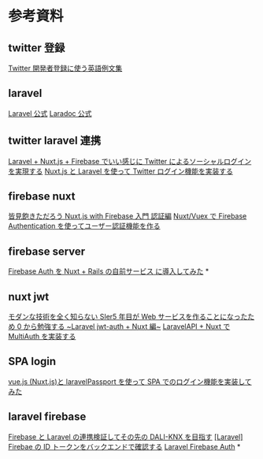 # 参考資料

## twitter 登録

[Twitter 開発者登録に使う英語例文集](https://note.mu/mogya/n/nbd9a720f8a5b)

## laravel

[Laravel 公式](https://readouble.com/laravel/)
[Laradoc 公式](https://laradock.io/)

## twitter laravel 連携

[Laravel + Nuxt.js + Firebase でいい感じに Twitter によるソーシャルログインを実現する](https://qiita.com/maguro_tuna/items/4b3ecd7502e218f103ca)
[Nuxt.js と Laravel を使って Twitter ログイン機能を実装する](https://qiita.com/hareku/items/ea09602bf40bf0a42040)

## firebase nuxt

[皆見飽きただろう Nuxt.js with Firebase 入門 認証編](https://qiita.com/kiyc/items/322b354290f95dbe3276)
[Nuxt/Vuex で Firebase Authentication を使ってユーザー認証機能を作る](https://blog.ikedaosushi.com/entry/2019/04/17/201246)

## firebase server

[Firebase Auth を Nuxt + Rails の自前サービス に導入してみた](https://www.slideshare.net/TomoeTeshima/firebase-auth-nuxt-rails) \*

## nuxt jwt

[モダンな技術を全く知らない SIer5 年目が Web サービスを作ることになったため 0 から勉強する ~Laravel jwt-auth + Nuxt 編~](https://qiita.com/gemetasu1103/items/2981f69f5c8c3fe3e742)
[LaravelAPI + Nuxt で MultiAuth を実装する](https://qiita.com/gemetasu1103/items/2a502fde072845962865)

## SPA login

[vue.js (Nuxt.js)と laravelPassport を使って SPA でのログイン機能を実装してみた](https://qiita.com/frostnday/items/2268c825923310571d93)

## laravel firebase

[Firebase と Laravel の連携検証してその先の DALI-KNX を目指す](https://digital-light.jp/2018/09/13/tried-to-connect-firebase-with-laravel-for-dali-knx/)
[[Laravel] Firebae の ID トークンをバックエンドで確認する](https://atuweb.net/201809_laravel_verify_firebase_token/)
[Laravel Firebase Auth](https://medium.com/@morrislaptop/laravel-firebase-auth-cff892b116a2) \*
